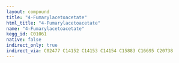 ```yaml
---
layout: compound
title: "4-Fumarylacetoacetate"
html_title: "4-Fumarylacetoacetate"
name: "4-Fumarylacetoacetate"
kegg_id: C01061
native: false
indirect_only: true
indirect_via: C02477 C14152 C14153 C14154 C15883 C16695 C20738
---
```

